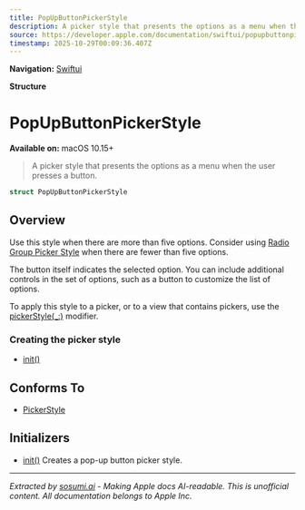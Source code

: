```yaml
---
title: PopUpButtonPickerStyle
description: A picker style that presents the options as a menu when the user presses a button.
source: https://developer.apple.com/documentation/swiftui/popupbuttonpickerstyle
timestamp: 2025-10-29T00:09:36.407Z
---
```


**Navigation:** [Swiftui](/documentation/swiftui)

**Structure**

# PopUpButtonPickerStyle

**Available on:** macOS 10.15+

> A picker style that presents the options as a menu when the user presses a button.

```swift
struct PopUpButtonPickerStyle
```

## Overview

Use this style when there are more than five options. Consider using [Radio Group Picker Style](/documentation/swiftui/radiogrouppickerstyle) when there are fewer than five options.

The button itself indicates the selected option. You can include additional controls in the set of options, such as a button to customize the list of options.

To apply this style to a picker, or to a view that contains pickers, use the [pickerStyle(_:)](/documentation/swiftui/view/pickerstyle(_:)) modifier.

### Creating the picker style

- [init()](/documentation/swiftui/popupbuttonpickerstyle/init())

## Conforms To

- [PickerStyle](/documentation/swiftui/pickerstyle)

## Initializers

- [init()](/documentation/swiftui/popupbuttonpickerstyle/init()) Creates a pop-up button picker style.

---

*Extracted by [sosumi.ai](https://sosumi.ai) - Making Apple docs AI-readable.*
*This is unofficial content. All documentation belongs to Apple Inc.*
